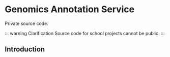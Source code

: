 <Badge type="tip" text="java" />
<Badge type="tip" text="design-patterns" />
<Badge type="tip" text="enterprise-integration-patterns" />
<Badge type="tip" text="message-queue" />
<Badge type="info" text="school-project" />

# Genomics Annotation Service

Private source code.

::: warning Clarification
Source code for school projects cannot be public.
:::

## Introduction